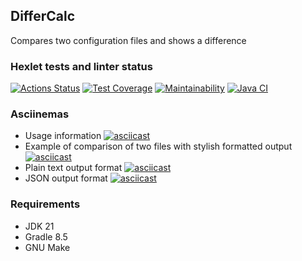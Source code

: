 ## DifferCalc

Compares two configuration files and shows a difference

### Hexlet tests and linter status
[![Actions Status](https://github.com/Asterroth/java-project-71/actions/workflows/hexlet-check.yml/badge.svg)](https://github.com/Asterroth/java-project-71/actions)
[![Test Coverage](https://api.codeclimate.com/v1/badges/3bd0212b1ac2278d7d85/test_coverage)](https://codeclimate.com/github/Asterroth/java-project-71/test_coverage)
[![Maintainability](https://api.codeclimate.com/v1/badges/3bd0212b1ac2278d7d85/maintainability)](https://codeclimate.com/github/Asterroth/java-project-71/maintainability)
[![Java CI](https://github.com/Asterroth/java-project-71/actions/workflows/main.yml/badge.svg)](https://github.com/Asterroth/java-project-71/actions/workflows/main.yml)

### Asciinemas
- Usage information
[![asciicast](https://asciinema.org/a/eJSVwQeNmgpIpdHZE7VRbLrjl.svg)](https://asciinema.org/a/eJSVwQeNmgpIpdHZE7VRbLrjl)
- Example of comparison of two files with stylish formatted output
[![asciicast](https://asciinema.org/a/gQzz0Sfr0uFauBC6n0Pda2zB1.svg)](https://asciinema.org/a/gQzz0Sfr0uFauBC6n0Pda2zB1)
- Plain text output format
[![asciicast](https://asciinema.org/a/KbsMfUKVdSZTBWv3IvnUNpBJq.svg)](https://asciinema.org/a/KbsMfUKVdSZTBWv3IvnUNpBJq)
- JSON output format
[![asciicast](https://asciinema.org/a/00zBDqFUf56tYYIhGdEATU3V4.svg)](https://asciinema.org/a/00zBDqFUf56tYYIhGdEATU3V4)

### Requirements
* JDK 21
* Gradle 8.5
* GNU Make

